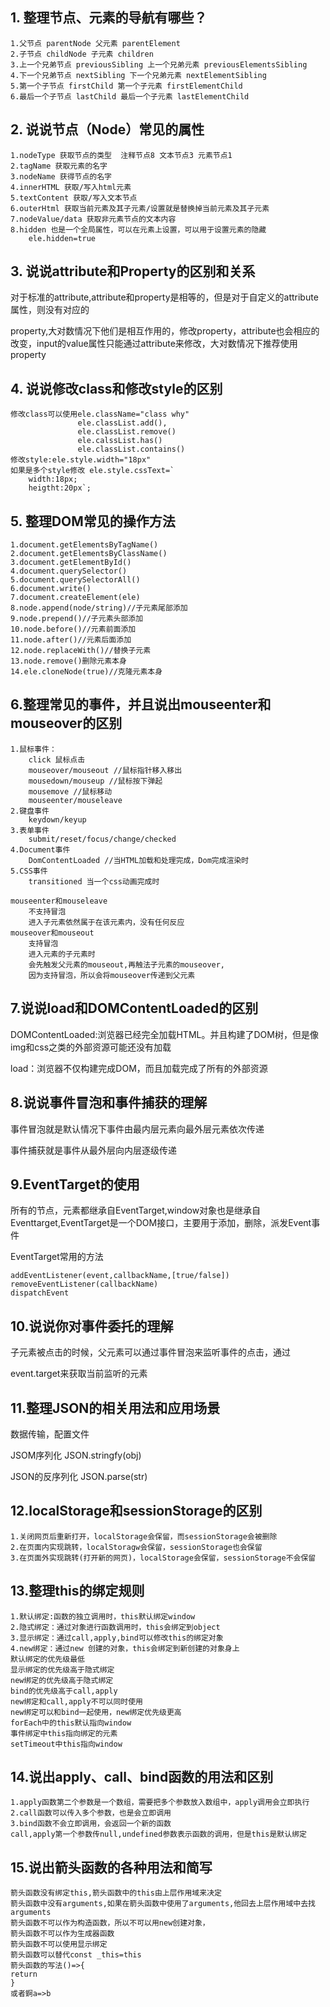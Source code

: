 ## 1. 整理节点、元素的导航有哪些？

```
1.父节点 parentNode 父元素 parentElement
2.子节点 childNode 子元素 children
3.上一个兄弟节点 previousSibling 上一个兄弟元素 previousElementsSibling
4.下一个兄弟节点 nextSibling 下一个兄弟元素 nextElementSibling
5.第一个子节点 firstChild 第一个子元素 firstElementChild
6.最后一个子节点 lastChild 最后一个子元素 lastElementChild
```



## 2. 说说节点（Node）常见的属性

```
1.nodeType 获取节点的类型  注释节点8 文本节点3 元素节点1
2.tagName 获取元素的名字
3.nodeName 获得节点的名字
4.innerHTML 获取/写入html元素
5.textContent 获取/写入文本节点
6.outerHtml 获取当前元素及其子元素/设置就是替换掉当前元素及其子元素
7.nodeValue/data 获取非元素节点的文本内容
8.hidden 也是一个全局属性，可以在元素上设置，可以用于设置元素的隐藏
	ele.hidden=true
```



## 3. 说说attribute和Property的区别和关系

对于标准的attribute,attribute和property是相等的，但是对于自定义的attribute属性，则没有对应的

property,大对数情况下他们是相互作用的，修改property，attribute也会相应的改变，input的value属性只能通过attribute来修改，大对数情况下推荐使用property



## 4. 说说修改class和修改style的区别

```
修改class可以使用ele.className="class why"
			   ele.classList.add(),
			   ele.classList.remove()
			   ele.calssList.has()
			   ele.classList.contains()
修改style:ele.style.width="18px"
如果是多个style修改 ele.style.cssText=`
	width:18px;
	heigtht:20px`;
```



## 5. 整理DOM常见的操作方法



```
1.document.getElementsByTagName()
2.document.getElementsByClassName()
3.document.getElementById()
4.document.querySelector()
5.document.querySelectorAll()
6.document.write()
7.document.createElement(ele)
8.node.append(node/string)//子元素尾部添加
9.node.prepend()//子元素头部添加
10.node.before()//元素前面添加
11.node.after()//元素后面添加
12.node.replaceWith()//替换子元素
13.node.remove()删除元素本身
14.ele.cloneNode(true)//克隆元素本身
```

## 6.整理常见的事件，并且说出mouseenter和mouseover的区别



```
1.鼠标事件：
	click 鼠标点击
	mouseover/mouseout //鼠标指针移入移出
	mousedown/mouseup //鼠标按下弹起
	mousemove //鼠标移动
	mouseenter/mouseleave
2.键盘事件
	keydown/keyup
3.表单事件
	submit/reset/focus/change/checked
4.Document事件
	DomContentLoaded //当HTML加载和处理完成，Dom完成渲染时
5.CSS事件
	transitioned 当一个css动画完成时

mouseenter和mouseleave
	不支持冒泡
	进入子元素依然属于在该元素内，没有任何反应
mouseover和mouseout
	支持冒泡
	进入元素的子元素时
	会先触发父元素的mouseout,再触法子元素的mouseover,
	因为支持冒泡，所以会将mouseover传递到父元素
```

## 7.说说load和DOMContentLoaded的区别

DOMContentLoaded:浏览器已经完全加载HTML。并且构建了DOM树，但是像img和css之类的外部资源可能还没有加载

load：浏览器不仅构建完成DOM，而且加载完成了所有的外部资源

## 8.说说事件冒泡和事件捕获的理解

事件冒泡就是默认情况下事件由最内层元素向最外层元素依次传递

事件捕获就是事件从最外层向内层逐级传递

## 9.EventTarget的使用

所有的节点，元素都继承自EventTarget,window对象也是继承自Eventtarget,EventTarget是一个DOM接口，主要用于添加，删除，派发Event事件

EventTarget常用的方法

```
addEventListener(event,callbackName,[true/false])
removeEventListener(callbackName)
dispatchEvent
```

## 10.说说你对事件委托的理解

子元素被点击的时候，父元素可以通过事件冒泡来监听事件的点击，通过

event.target来获取当前监听的元素

## 11.整理JSON的相关用法和应用场景

数据传输，配置文件

JSOM序列化 JSON.stringfy(obj)

JSON的反序列化 JSON.parse(str)

## 12.localStorage和sessionStorage的区别

```
1.关闭网页后重新打开，localStorage会保留，而sessionStorage会被删除
2.在页面内实现跳转，localStoragw会保留，sessionStorage也会保留
3.在页面外实现跳转(打开新的网页)，localStorage会保留，sessionStorage不会保留
```



## 13.整理this的绑定规则

```
1.默认绑定:函数的独立调用时，this默认绑定window
2.隐式绑定：通过对象进行函数调用时，this会绑定到object
3.显示绑定：通过call,apply,bind可以修改this的绑定对象
4.new绑定：通过new 创建的对象，this会绑定到新创建的对象身上
默认绑定的优先级最低
显示绑定的优先级高于隐式绑定
new绑定的优先级高于隐式绑定
bind的优先级高于call,apply
new绑定和call,apply不可以同时使用
new绑定可以和bind一起使用，new绑定优先级更高
forEach中的this默认指向window
事件绑定中this指向绑定的元素
setTimeout中this指向window
```

## 14.说出apply、call、bind函数的用法和区别

```
1.apply函数第二个参数是一个数组，需要把多个参数放入数组中，apply调用会立即执行
2.call函数可以传入多个参数，也是会立即调用
3.bind函数不会立即调用，会返回一个新的函数
call,apply第一个参数传null,undefined参数表示函数的调用，但是this是默认绑定
```

## 15.说出箭头函数的各种用法和简写

```
箭头函数没有绑定this,箭头函数中的this由上层作用域来决定
箭头函数中没有arguments,如果在箭头函数中使用了arguments,他回去上层作用域中去找arguments
箭头函数不可以作为构造函数，所以不可以用new创建对象，
箭头函数不可以作为生成器函数
箭头函数不可以使用显示绑定
箭头函数可以替代const _this=this
箭头函数的写法()=>{
return
}
或者錒a=>b
```


